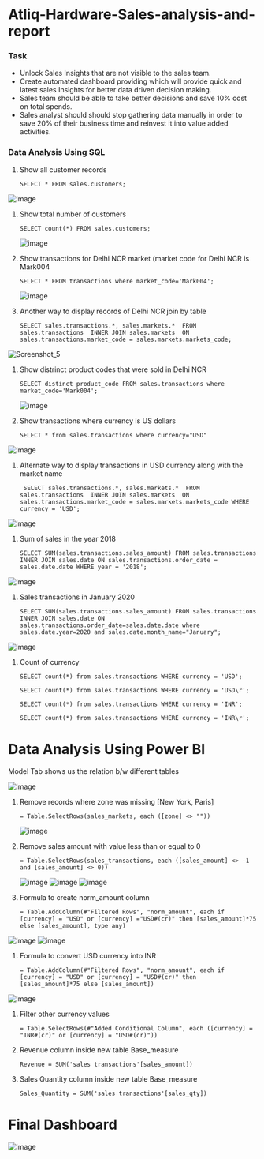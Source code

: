 # Atliq-Hardware-Sales-analysis-and-report

### Task
* Unlock Sales Insights that are not visible to the sales team. 
* Create automated dashboard providing which will provide quick and latest sales Insights for better data driven decision making. 
* Sales team should be able to take better decisions and save 10% cost on total spends. 
* Sales analyst should should stop gathering data manually in order to save 20% of their business time and reinvest it into value added activities.



### Data Analysis Using SQL

1. Show all customer records

    `SELECT * FROM sales.customers;`

![image](https://user-images.githubusercontent.com/61817305/159735342-0d5f5cf3-f1c8-42d3-a19e-21540953e7a9.png)

1. Show total number of customers

    `SELECT count(*) FROM sales.customers;`
    
    ![image](https://user-images.githubusercontent.com/61817305/159735528-2596d3b2-35cb-4a99-9feb-db9df067afff.png)


1. Show transactions for Delhi NCR market (market code for Delhi NCR is Mark004 

    `SELECT * FROM transactions where market_code='Mark004';`
    
    ![image](https://user-images.githubusercontent.com/61817305/159735765-e21e9158-b8c9-466a-b55e-60f6f7e36bc7.png)


1. Another way to display records of Delhi NCR join by table

    `SELECT sales.transactions.*, sales.markets.* 
    FROM sales.transactions 
    INNER JOIN sales.markets 
    ON sales.transactions.market_code = sales.markets.markets_code;`
    
![Screenshot_5](https://user-images.githubusercontent.com/61817305/159733807-2647e485-8e00-48b2-9089-8893893fddbe.png)

1. Show distrinct product codes that were sold in Delhi NCR

    `SELECT distinct product_code FROM sales.transactions where market_code='Mark004';`
    
    ![image](https://user-images.githubusercontent.com/61817305/159734328-b6630e6f-f33a-4eb4-adf5-1ba76424efec.png)


1. Show transactions where currency is US dollars

    `SELECT * from sales.transactions where currency="USD"`
    
![image](https://user-images.githubusercontent.com/61817305/159734640-be7914e3-31b4-41ed-acbf-5312e37677ba.png)

1. Alternate way to display transactions in USD currency along with the market  name 

    ` SELECT sales.transactions.*, sales.markets.* 
    FROM sales.transactions 
    INNER JOIN sales.markets 
    ON sales.transactions.market_code = sales.markets.markets_code
    WHERE currency = 'USD';`

![image](https://user-images.githubusercontent.com/61817305/159734805-48ea1f01-babb-4738-8a8d-6e82cb905d21.png)

1. Sum of sales in the year 2018

    `SELECT SUM(sales.transactions.sales_amount)
    FROM sales.transactions 
    INNER JOIN
    sales.date
    ON sales.transactions.order_date = sales.date.date
    WHERE year = '2018';`

![image](https://user-images.githubusercontent.com/61817305/159734938-67bfaaa8-39a0-4a6f-9c11-ef4ddb150084.png)

1. Sales transactions in January 2020

    `SELECT SUM(sales.transactions.sales_amount) FROM sales.transactions 
    INNER JOIN sales.date ON sales.transactions.order_date=sales.date.date
    where sales.date.year=2020 and sales.date.month_name="January";`

![image](https://user-images.githubusercontent.com/61817305/159735081-6fbc64f0-91b4-49df-891a-93c0efafca1e.png)

1. Count of currency 

    `SELECT count(*) from sales.transactions WHERE currency = 'USD';`
    
     `SELECT count(*) from sales.transactions WHERE currency = 'USD\r';`
     
     `SELECT count(*) from sales.transactions WHERE currency = 'INR';`
     
     `SELECT count(*) from sales.transactions WHERE currency = 'INR\r';`



    
# Data Analysis Using Power BI

Model Tab shows us the relation b/w different tables

![image](https://user-images.githubusercontent.com/61817305/159736285-9f5b389c-a9d3-44a2-9c21-8e451a4f9c9c.png)



1.  Remove records where zone was missing [New York, Paris]

    `= Table.SelectRows(sales_markets, each ([zone] <> ""))`
    
    ![image](https://user-images.githubusercontent.com/61817305/159736421-6c8c39e0-1924-4102-a0da-d4652e518f30.png)



1. Remove sales amount with value less than or equal to 0

    `= Table.SelectRows(sales_transactions, each ([sales_amount] <> -1 and [sales_amount] <> 0))`
    
    ![image](https://user-images.githubusercontent.com/61817305/159736519-04c1a2d6-f4e0-4949-a228-936bae75343e.png)
![image](https://user-images.githubusercontent.com/61817305/159736532-e9f7f5d4-5d60-4992-9311-7e9bc62a03a5.png)
![image](https://user-images.githubusercontent.com/61817305/159736560-c3015248-20ac-4bb7-bb4c-7710d1c33df4.png)



1. Formula to create norm_amount column

    `= Table.AddColumn(#"Filtered Rows", "norm_amount", each if [currency] = "USD" or [currency] ="USD#(cr)" then [sales_amount]*75 else [sales_amount], type any)`
    
![image](https://user-images.githubusercontent.com/61817305/159736624-a30d482d-8016-4168-85b9-6b42c6c455ee.png)
![image](https://user-images.githubusercontent.com/61817305/159736834-6e737435-bffe-41ae-8146-153d3c304af8.png)


1. Formula to convert USD currency into INR

    `= Table.AddColumn(#"Filtered Rows", "norm_amount", each if [currency] = "USD" or [currency] = "USD#(cr)" then [sales_amount]*75 else [sales_amount])`
    
![image](https://user-images.githubusercontent.com/61817305/159736962-5119fe49-e1e0-48a3-8bbd-f4056ff5f518.png)


1. Filter other currency values

    `= Table.SelectRows(#"Added Conditional Column", each ([currency] = "INR#(cr)" or [currency] = "USD#(cr)"))`


1. Revenue column inside new table  Base_measure 

    `Revenue = SUM('sales transactions'[sales_amount])`

1. Sales Quantity column inside new table  Base_measure

    `Sales_Quantity = SUM('sales transactions'[sales_qty])`
    
    
    
 # Final Dashboard
 

 ![image](https://user-images.githubusercontent.com/61817305/159731423-7aa884df-a816-4399-a8ac-fa88443aa9a7.png)

